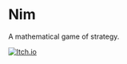 # Nim

A mathematical game of strategy.

[![Itch.io](https://img.shields.io/badge/Itch-%23FF0B34.svg?style=for-the-badge&logo=Itch.io&logoColor=white)](https://timothyqiu.itch.io/nim)

